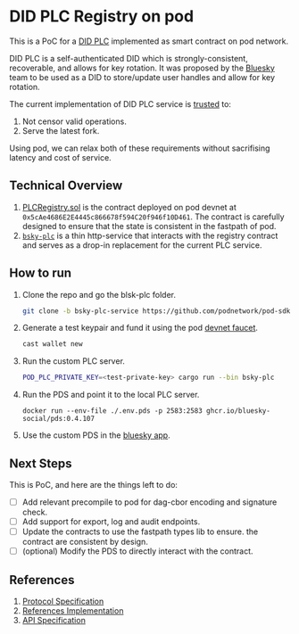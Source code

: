 # DID PLC Registry on pod

This is a PoC for a [DID PLC](https://github.com/did-method-plc/did-method-plc) implemented as smart contract on pod
network.

DID PLC is a self-authenticated DID which is strongly-consistent, recoverable, and allows for key rotation. It was
proposed by the [Bluesky](https://bsky.social) team to be used as a DID to store/update user handles and allow for key
rotation.

The current implementation of DID PLC service is
[trusted](https://github.com/did-method-plc/did-method-plc?tab=readme-ov-file#plc-server-trust-model) to:

1. Not censor valid operations.
2. Serve the latest fork.

Using pod, we can relax both of these requirements without sacrifising latency and cost of service.

## Technical Overview

1. [PLCRegistry.sol](contract/src/PLCRegistry.sol) is the contract deployed on pod devnet at
   `0x5cAe4686E2E4445c866678f594C20f946f10D461`. The contract is carefully designed to ensure that the state is
   consistent in the fastpath of pod.
2. [`bsky-plc`](plc/src/main.rs) is a thin http-service that interacts with the registry contract and serves as a
   drop-in replacement for the current PLC service.

## How to run

1. Clone the repo and go the blsk-plc folder.

   ```bash
   git clone -b bsky-plc-service https://github.com/podnetwork/pod-sdk.git; cd pod-sdk/examples/bsky/plc
   ```

2. Generate a test keypair and fund it using the pod [devnet faucet](https://pod-doc-svelte-v1.vercel.app/fund).

   ```bash
   cast wallet new
   ```

3. Run the custom PLC server.

   ```bash
   POD_PLC_PRIVATE_KEY=<test-private-key> cargo run --bin bsky-plc
   ```

4. Run the PDS and point it to the local PLC server.

   ```
   docker run --env-file ./.env.pds -p 2583:2583 ghcr.io/bluesky-social/pds:0.4.107
   ```

5. Use the custom PDS in the [bluesky app](https://bsky.app).

## Next Steps

This is PoC, and here are the things left to do:

- [ ] Add relevant precompile to pod for dag-cbor encoding and signature check.
- [ ] Add support for export, log and audit endpoints.
- [ ] Update the contracts to use the fastpath types lib to ensure. the contract are consistent by design.
- [ ] (optional) Modify the PDS to directly interact with the contract.

## References

1. [Protocol Specification](https://web.plc.directory/spec/v0.1/did-plc)
2. [References Implementation](https://github.com/did-method-plc/did-method-plc)
3. [API Specification](https://web.plc.directory/api/redoc)
